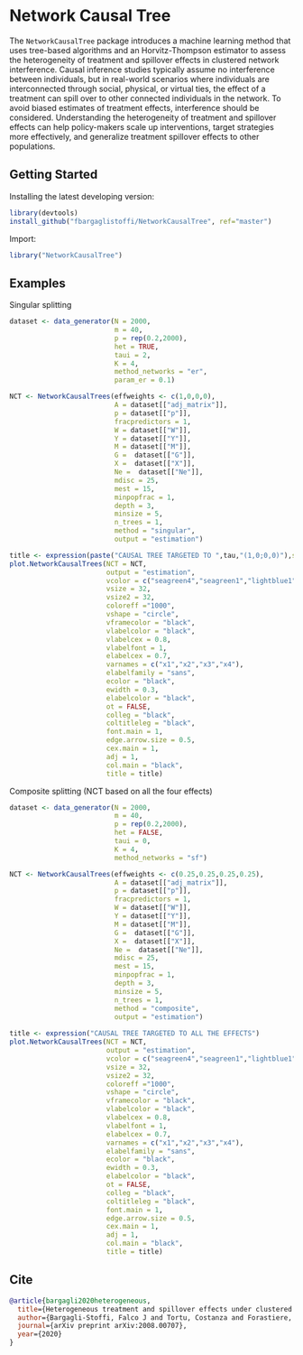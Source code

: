 # Network Causal Tree

The `NetworkCausalTree` package introduces a machine learning method that uses tree-based algorithms and an Horvitz-Thompson estimator to assess the heterogeneity of treatment and spillover effects in clustered network interference. Causal inference studies typically assume no interference between individuals, but in real-world scenarios where individuals are interconnected through social, physical, or virtual ties, the effect of a treatment can spill over to other connected individuals in the network. To avoid biased estimates of treatment effects, interference should be considered. Understanding the heterogeneity of treatment and spillover effects can help policy-makers scale up interventions, target strategies more effectively, and generalize treatment spillover effects to other populations.

## Getting Started

Installing the latest developing version: 

```r
library(devtools)
install_github("fbargaglistoffi/NetworkCausalTree", ref="master")
```

Import:

```r
library("NetworkCausalTree")
```

## Examples

Singular splitting
```r
dataset <- data_generator(N = 2000, 
                          m = 40, 
                          p = rep(0.2,2000), 
                          het = TRUE, 
                          taui = 2, 
                          K = 4,
                          method_networks = "er", 
                          param_er = 0.1)

NCT <- NetworkCausalTrees(effweights <- c(1,0,0,0), 
                          A = dataset[["adj_matrix"]],
                          p = dataset[["p"]], 
                          fracpredictors = 1, 
                          W = dataset[["W"]],
                          Y = dataset[["Y"]],
                          M = dataset[["M"]],
                          G =  dataset[["G"]], 
                          X =  dataset[["X"]],
                          Ne =  dataset[["Ne"]],
                          mdisc = 25, 
                          mest = 15,  
                          minpopfrac = 1, 
                          depth = 3,
                          minsize = 5, 
                          n_trees = 1, 
                          method = "singular",
                          output = "estimation")

title <- expression(paste("CAUSAL TREE TARGETED TO ",tau,"(1,0;0,0)"),sep="")
plot.NetworkCausalTrees(NCT = NCT,
                        output = "estimation",
                        vcolor = c("seagreen4","seagreen1","lightblue1","dodgerblue2"),
                        vsize = 32,
                        vsize2 = 32,
                        coloreff ="1000",
                        vshape = "circle",
                        vframecolor = "black",
                        vlabelcolor = "black", 
                        vlabelcex = 0.8, 
                        vlabelfont = 1,  
                        elabelcex = 0.7, 
                        varnames = c("x1","x2","x3","x4"),
                        elabelfamily = "sans", 
                        ecolor = "black",
                        ewidth = 0.3, 
                        elabelcolor = "black", 
                        ot = FALSE, 
                        colleg = "black", 
                        coltitleleg = "black", 
                        font.main = 1, 
                        edge.arrow.size = 0.5,
                        cex.main = 1,
                        adj = 1,
                        col.main = "black",
                        title = title)
```

Composite splitting (NCT based on all the four effects)
```r
dataset <- data_generator(N = 2000, 
                          m = 40, 
                          p = rep(0.2,2000), 
                          het = FALSE, 
                          taui = 0, 
                          K = 4,
                          method_networks = "sf")

NCT <- NetworkCausalTrees(effweights <- c(0.25,0.25,0.25,0.25), 
                          A = dataset[["adj_matrix"]],
                          p = dataset[["p"]], 
                          fracpredictors = 1, 
                          W = dataset[["W"]],
                          Y = dataset[["Y"]],
                          M = dataset[["M"]],
                          G =  dataset[["G"]], 
                          X =  dataset[["X"]],
                          Ne =  dataset[["Ne"]],
                          mdisc = 25, 
                          mest = 15,  
                          minpopfrac = 1, 
                          depth = 3,
                          minsize = 5, 
                          n_trees = 1, 
                          method = "composite",
                          output = "estimation")
                          
title <- expression("CAUSAL TREE TARGETED TO ALL THE EFFECTS")
plot.NetworkCausalTrees(NCT = NCT,
                        output = "estimation",
                        vcolor = c("seagreen4","seagreen1","lightblue1","dodgerblue2"),
                        vsize = 32,
                        vsize2 = 32,
                        coloreff ="1000",
                        vshape = "circle",
                        vframecolor = "black",
                        vlabelcolor = "black", 
                        vlabelcex = 0.8, 
                        vlabelfont = 1,  
                        elabelcex = 0.7, 
                        varnames = c("x1","x2","x3","x4"),
                        elabelfamily = "sans", 
                        ecolor = "black",
                        ewidth = 0.3, 
                        elabelcolor = "black", 
                        ot = FALSE, 
                        colleg = "black", 
                        coltitleleg = "black", 
                        font.main = 1, 
                        edge.arrow.size = 0.5,
                        cex.main = 1,
                        adj = 1,
                        col.main = "black",
                        title = title)
```


## Cite

```bibtex
@article{bargagli2020heterogeneous,
  title={Heterogeneous treatment and spillover effects under clustered network interference},
  author={Bargagli-Stoffi, Falco J and Tortu, Costanza and Forastiere, Laura},
  journal={arXiv preprint arXiv:2008.00707},
  year={2020}
}
```
